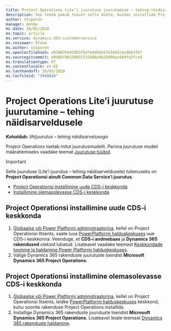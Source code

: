 ```yaml
---
title: Project Operations Lite’i juurutuse juurutamine – tehing näidisarveldusele
description: See teema pakub teavet selle kohta, kuidas installida Project Operations Lite’i juurutust – tehing näidisarveldusele.
author: stsporen
manager: Annbe
ms.date: 10/02/2020
ms.topic: article
ms.service: dynamics-365-customerservice
ms.reviewer: kfend
ms.author: stsporen
ms.openlocfilehash: e938876d459b3f6dfedd90e57e3042cda96bffb7
ms.sourcegitcommit: b9d8bf00239815f31686e9b28998ac684fd2fca4
ms.translationtype: HT
ms.contentlocale: et-EE
ms.lasthandoff: 10/02/2020
ms.locfileid: "3948826"
---
```

# <a name="deploy-project-operations-lite-deployment--deal-to-proforma-invoicing"></a>Project Operations Lite’i juurutuse juurutamine – tehing näidisarveldusele

_**Kohaldub:** lihtjuurutus – tehing näidisarvelusega_

Project Operations toetab mitut juurutusmudelit. Parima juurutuse mudeli määratlemiseks vaadake teemat [Juurutuse tüübid](determine-deployment-type.md).


> [!IMPORTANT]
> Selle juurutuse (Lite’i juurutus – tehing näidisarveldusele) tulemuseks on **Project Operationsi ainult Common Data Service’i juurutus**.

- [Project Operationsi installimine uude CDS-i keskkonda](#new)
- [Installimine olemasolevasse CDS-i keskkonda](#existing)



## <a name="install-project-operations-to-a-new-cds-environment"></a><a name="new"></a>Project Operationsi installimine uude CDS-i keskkonda

1. [Globaalse või Power Platformi administraatorina](https://docs.microsoft.com/power-platform/admin/global-service-administrators-can-administer-without-license), kellel on Project Operationsi litsents, saate luua [PowerPlatformi halduskeskuses](https://admin.powerplatform.com) uue CDS-i keskkonna. Veenduge, et **CDS-i andmebaas** ja **Dynamics 365 rakendused** oleksid lubatud. Lisateavet vaadake teemast [Keskkondade loomine ja haldamine Power Platformi halduskeskuses](https://docs.microsoft.com/power-platform/admin/create-environment#create-an-environment-in-the-power-platform-admin-center).
2. Valige Dynamics 365 rakenduste juurutuste loendist **Microsoft Dynamics 365 Project Operations**.


## <a name="install-project-operations-to-an-existing-cds-environment"></a><a name="existing"></a>Project Operationsi installimine olemasolevasse CDS-i keskkonda

1. [Globaalse või Power Platformi administraatorina](https://docs.microsoft.com/power-platform/admin/global-service-administrators-can-administer-without-license), kellel on Project Operationsi litsents, leidke [PowerPlatformi halduskeskuses](https://admin.powerplatform.com) keskkond, kuhu soovite rakenduse Project Operations installida.
2. Installige Dynamics 365 rakenduste juurutuste loendist **Microsoft Dynamics 365 Project Operations**. Lisateavet leiate teemast [Dynamics 365 rakenduste haldamine](https://docs.microsoft.com/power-platform/admin/manage-apps).


